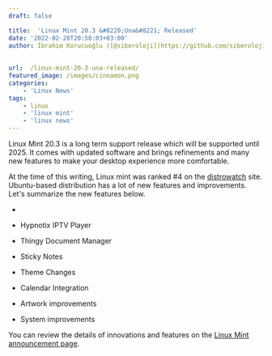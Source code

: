 ```yaml
---
draft: false

title:  'Linux Mint 20.3 &#8220;Una&#8221; Released'
date: '2022-02-28T20:58:03+03:00'
author: İbrahim Korucuoğlu ([@siberoloji](https://github.com/siberoloji))
 
 
url:  /linux-mint-20-3-una-released/
featured_image: /images/cinnamon.png
categories:
    - 'Linux News'
tags:
    - linux
    - 'linux mint'
    - 'linux news'
---
```



Linux Mint 20.3 is a long term support release which will be supported until 2025. It comes with updated software and brings refinements and many new features to make your desktop experience more comfortable.



At the time of this writing, Linux mint was ranked #4 on the <a href="https://distrowatch.com/" target="_blank" rel="noreferrer noopener">distrowatch</a> site. Ubuntu-based distribution has a lot of new features and improvements. Let's summarize the new features below.


* 
* Hypnotix IPTV Player

* Thingy Document Manager

* Sticky Notes

* Theme Changes

* Calendar Integration

* Artwork improvements

* System improvements




You can review the details of innovations and features on the <a href="https://www.linuxmint.com/rel_una_cinnamon_whatsnew.php" target="_blank" rel="noreferrer noopener">Linux Mint announcement page</a>.
